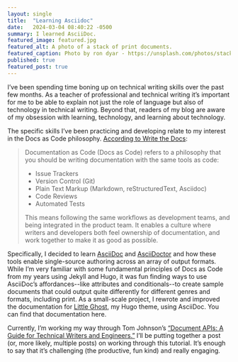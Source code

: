 ```yaml
---
layout: single
title:  "Learning Asciidoc"
date:   2024-03-04 08:40:22 -0500
summary: I learned AsciiDoc.
featured_image: featured.jpg
featured_alt: A photo of a stack of print documents.
featured_caption: Photo by ron dyar - https://unsplash.com/photos/stack-of-papers-V29UWcALNko
published: true
featured_post: true
---
```


I’ve been spending time boning up on technical writing skills over the past few months. As a teacher of professional and technical writing it’s important for me to be able to explain not just the role of language but also of technology in technical writing. Beyond that, readers of my blog are aware of my obsession with learning, technology, and learning about technology.

The specific skills I’ve been practicing and developing relate to my interest in the Docs as Code philosophy. [According to Write the Docs](https://www.writethedocs.org/guide/docs-as-code/):
> Documentation as Code (Docs as Code) refers to a philosophy that you should be writing documentation with the same tools as code:
>
> - Issue Trackers
> - Version Control (Git)
> - Plain Text Markup (Markdown, reStructuredText, Asciidoc)
> - Code Reviews
> - Automated Tests
>
> This means following the same workflows as development teams, and being integrated in the product team. It enables a culture where writers and developers both feel ownership of documentation, and work together to make it as good as possible. 

Specifically, I decided to learn [AsciiDoc](https://asciidoc.org/) and [AsciiDoctor](https://docs.asciidoctor.org/) and how these tools enable single-source authoring across an array of output formats. While I’m very familiar with some fundamental principles of Docs as Code from my years using Jekyll and Hugo, it was fun finding ways to use AsciiDoc’s affordances--like attributes and conditionals--to create sample documents that could output quite differently for different genres and formats, including print. As a small-scale project, I rewrote and improved the documentation for [Little Ghost](https://github.com/rickwysocki/littleGhost), my Hugo theme, using AsciiDoc. You can find that documentation here.

Currently, I’m working my way through Tom Johnson’s [“Document APIs: A Guide for Technical Writers and Engineers.”](https://idratherbewriting.com/learnapidoc/) I’ll be putting together a post (or, more likely, multiple posts) on working through this tutorial. It’s enough to say that it’s challenging (the productive, fun kind) and really engaging. 
